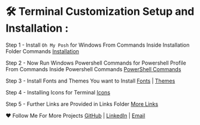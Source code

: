 # :hammer_and_wrench: Terminal Customization Setup and Installation :

Step 1 - Install ```Oh My Posh``` for Windows From Commands Inside Installation Folder Commands [Installation](01.%20Installation/Windows/Installation%20of%20Oh%20My%20Posh%20for%20Windows.md)

Step 2 - Now Run Windows Powershell Commands for Powershell Profile From Commands Inside Powershell Commands [PowerShell Commands](02.%20PowerShell%20Commands/powershell%20command%20profile.md)

Step 3 - Install Fonts and Themes You want to Install [Fonts](03.%20Installation%20of%20Themes%20and%20Fonts/Fonts%20Installation.md) | [Themes](03.%20Installation%20of%20Themes%20and%20Fonts/Themes%20Installation.md)

Step 4 - Installing Icons for Terminal [Icons](04.%20Installation%20Icons/Icons%20Installation.md)

Step 5 - Further Links are Provided in Links Folder [More Links](Installation%20Links/Installation%20Links.md)

:heart: Follow Me For More Projects [GitHub](https://github.com/ChinmayKaitade) | [LinkedIn](https://www.linkedin.com/in/chinmay-sharad-kaitade) | [Email](chinmaykaitade123@gmail.com)

